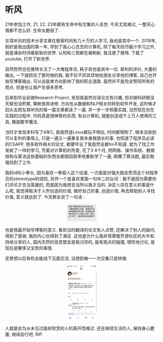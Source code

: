 # 听风
21年参加工作, 21, 22, 23年都有生命中有交集的人去世. 今天尤其难过, 一整天心情都不怎么好. 生命太脆弱了. 

左耳听风的技术分享文章在极客时间有几十万的人学习, 我也是其中一个. 2018年, 刚好是我出国的第一年, 学到了我心心念念的计算机, 除了每天绞尽脑汁学习之外, 就是课余时间看崭新的世界. 认知和三观都在被刷新, 我注册了推特, 下载了youtube, 打开了新世界. 

自然而然也在推特关注了一大堆程序员, 耗子叔也是其中一位. 犀利的评价, 大量的输出, 一下就抓住了那时候的我, 我不仅不厌其烦地给朋友分享他的博客, 自己也开始写博客输出. 可以说是单方向影响了我的职业道路. 虽然并不是完全赞同所有的观点, 但是也让我产生很多思考. 

后来到毕业前做Research Project, 发现我虽然对读论文有兴趣, 但对做科研既没天赋也没积累, 果断放弃进修. 方向也从数据和NLP相关的转到软件开发, 这时候才回头去把左耳听风的每一篇文章都读了一遍, 并一步一步照着实践, 当然现在也在实践的过程中. 代码真是很神奇的东西, 有台计算机, 就能创造成千上万人使用的工具, 像是数字魔法. 

当时才发现本科写了4年C, 我竟然连Linux都玩不明白, 时间都喂狗了, 根本没放到可以复利的事情上, 只是一遍又一遍重复我本身就擅长的事. 也知道了程序员必读的CSAPP, 很多软件相关的论文, 都要毕业了我竟然全都tm不知道. 就为了找工作发疯了一样的学习, 凭着对计算机的热爱, 花了3 4个月, 把网络、操作系统、数据结构与算法这些基础的东西全都囫囵吞枣地重新学了一遍, 刷爆了算法题, 最后勉强找到了工作. 

我的id叫小拳头, 因为喜欢一拳超人这个动漫, 一方面是对强大就会秃顶这个对程序员的stereotype的调侃, 另外一个是喜欢里面一句中二的台词：我不是因为需要你们评论才去当英雄的, 而是因为我想去当所以我才当的. 决定人存在意义的事是什么呢, 我觉得取决于人所创造的价值, 做好自己的事, 创造价值, 再去帮助别人寻找价值, 意义就达到了. 今天群友说了一句话：
<div align="center">
    <img src="../img/20230515-1.png" width="20%"/>
</div>

也是我最开始写博客的意义. 看到当时翻译的论文有人点赞, 还解决了别人的疑问, 得到了感谢, 我的内心也得到了满足. 这也是为什么我非常尊敬开源社区的大牛和持续分享的人, 国内天然的信息壁垒是我讨厌的, 能有观点的碰撞, 理性地讨论, 是现在是奢侈又宝贵的事情. 

还曾想以后有机会能线下见面交流, 没想到唯一一次交集只是转推. 
<div align="center">
    <img src="../img/20230515-2.png" width="20%"/>
</div>

人就是会为从未见过面却欣赏的人的离开而难过. 还在继续生活的人, 保持身心健康, 继续前行吧. RIP. 
